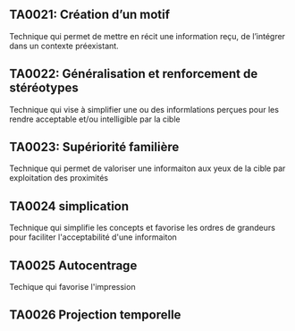 ## TA0021: Création d’un motif
Technique qui permet de mettre en récit une information reçu, de l’intégrer dans un contexte préexistant.

## TA0022: Généralisation et renforcement de stéréotypes
Technique qui vise à simplifier une ou des informlations perçues pour les rendre acceptable et/ou intelligible par la cible

## TA0023: Supériorité familière
Technique qui permet de valoriser une informaiton aux yeux de la cible par exploitation des proximités

## TA0024 simplication
Technique qui simplifie les concepts et favorise les ordres de grandeurs pour faciliter l'acceptabilité d'une informaiton

## TA0025 Autocentrage
Techique qui favorise l'impression

## TA0026 Projection temporelle


